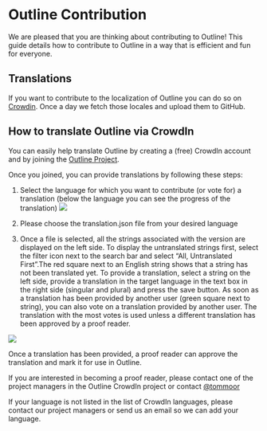 # Outline Contribution

We are pleased that you are thinking about contributing to Outline! This guide details how to contribute to Outline in a way that is efficient and fun for everyone.


## Translations

If you want to contribute to the localization of Outline you can do so on [Crowdin](https://crowdin.com/project/outline).
Once a day we fetch those locales and upload them to GitHub.

## How to translate Outline via CrowdIn

You can easily help translate Outline by creating a (free) CrowdIn account and by joining the [Outline Project](https://crowdin.com/project/outline).

Once you joined, you can provide translations by following these steps:

1. Select the language for which you want to contribute (or vote for) a translation (below the language you can see the progress of the translation)
![](https://i.imgur.com/AkbDY60.png)

2. Please choose the translation.json file from your desired language

3. Once a file is selected, all the strings associated with the version are displayed on the left side. To display the untranslated strings first, select the filter icon next to the search bar and select “All, Untranslated First”.The red square next to an English string shows that a string has not been translated yet. To provide a translation, select a string on the left side, provide a translation in the target language in the text box in the right side (singular and plural) and press the save button. As soon as a translation has been provided by another user (green square next to string), you can also vote on a translation provided by another user. The translation with the most votes is used unless a different translation has been approved by a proof reader.

![](https://i.imgur.com/pldZCRs.png)

Once a translation has been provided, a proof reader can approve the translation and mark it for use in Outline.

If you are interested in becoming a proof reader, please contact one of the project managers in the Outline CrowdIn project or contact [@tommoor](https://github.com/tommoor)

If your language is not listed in the list of CrowdIn languages, please contact our project managers or send us an email so we can add your language.